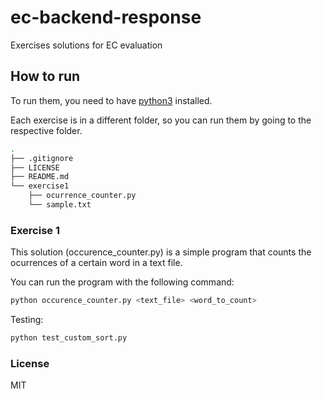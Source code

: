 # ec-backend-response

Exercises solutions for EC evaluation

## How to run

To run them, you need to have [python3](https://www.python.org/) installed.

Each exercise is in a different folder, so you can run them by going to the respective folder.

```bash
.
├── .gitignore
├── LICENSE
├── README.md
└── exercise1
    ├── ocurrence_counter.py
    └── sample.txt
```

### Exercise 1

This solution (occurence_counter.py) is a simple program that counts the ocurrences of a certain word in a text file.

You can run the program with the following command:

```bash
python occurence_counter.py <text_file> <word_to_count>
```

Testing:

```bash
python test_custom_sort.py
```

### License

MIT
